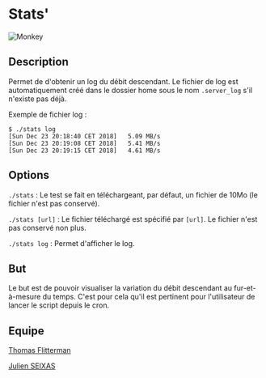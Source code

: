 # Stats'
![Monkey](https://media.giphy.com/media/T8Dhl1KPyzRqU/giphy.gif)

## Description
Permet de d'obtenir un log du débit descendant. Le fichier de log est automatiquement créé dans le dossier home sous le nom `.server_log` s'il n'existe pas déjà.

Exemple de fichier log :
```
$ ./stats log
[Sun Dec 23 20:18:40 CET 2018] 	 5.09 MB/s
[Sun Dec 23 20:19:08 CET 2018] 	 5.41 MB/s
[Sun Dec 23 20:19:15 CET 2018] 	 4.61 MB/s
```

## Options
`./stats` : Le test se fait en téléchargeant, par défaut, un fichier de 10Mo (le fichier n'est pas conservé).

`./stats [url]` : Le fichier téléchargé est spécifié par `[url]`. Le fichier n'est pas conservé non plus.

`./stats log` : Permet d'afficher le log.

## But
Le but est de pouvoir visualiser la variation du débit descendant au fur-et-à-mesure du temps. C'est pour cela qu'il est pertinent pour l'utilisateur de lancer le script depuis le cron.

## Equipe
[Thomas Flitterman](https://github.com/tofl)

[Julien SEIXAS](https://github.com/MrZyr0)
